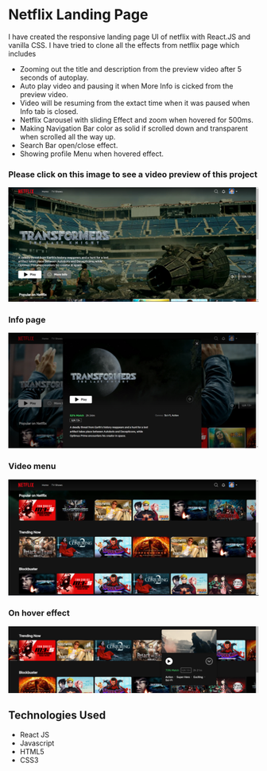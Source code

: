 # Netflix Landing Page

I have created the responsive landing page UI of netflix with React.JS and vanilla CSS. I have tried to clone all the effects from netflix page which includes

* Zooming out the title and description from the preview video after 5 seconds of autoplay.
* Auto play video and pausing it when More Info is cicked from the preview video.
* Video will be resuming from the extact time when it was paused when Info tab is closed.
* Netflix Carousel with sliding Effect and zoom when hovered for 500ms.
* Making Navigation Bar color as solid if scrolled down and transparent when scrolled all the way up.
* Search Bar open/close effect.
* Showing profile Menu when hovered effect.

### Please click on this image to see a video preview of this project
[![Watch a video](https://github.com/sawarni99/netflix-clone/blob/master/samples/Preview-Page.png)](https://youtu.be/Ue6EgAy82rY)

### Info page
![Info Page](https://github.com/sawarni99/netflix-clone/blob/master/samples/Info-Page.png)

### Video menu
![Videos](https://github.com/sawarni99/netflix-clone/blob/master/samples/Menu-Page.png)

### On hover effect
![Hover](https://github.com/sawarni99/netflix-clone/blob/master/samples/Zoom-Effect.png)

## Technologies Used
* React JS
* Javascript
* HTML5
* CSS3

